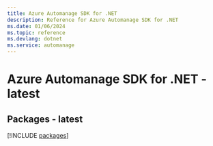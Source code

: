 ```yaml
---
title: Azure Automanage SDK for .NET
description: Reference for Azure Automanage SDK for .NET
ms.date: 01/06/2024
ms.topic: reference
ms.devlang: dotnet
ms.service: automanage
---
```

# Azure Automanage SDK for .NET - latest
## Packages - latest
[!INCLUDE [packages](automanage-index.md)]